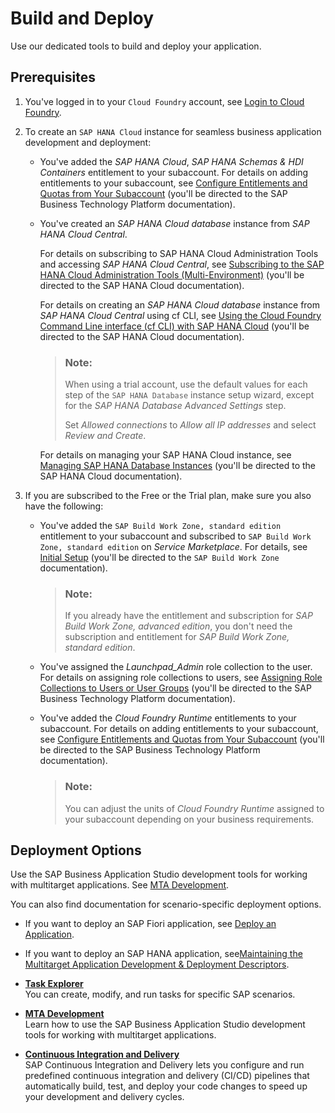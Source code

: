 <!-- loiod5e4d02d976f40feabe9b4c57443b7a5 -->

# Build and Deploy

Use our dedicated tools to build and deploy your application.



<a name="loiod5e4d02d976f40feabe9b4c57443b7a5__section_rwn_j12_5qb"/>

## **Prerequisites**

1.  You've logged in to your `Cloud Foundry` account, see [Login to Cloud Foundry](https://help.sap.com/docs/SAP%20Business%20Application%20Studio/9d1db9835307451daa8c930fbd9ab264/9ad5cf8dc1444f3081f0e847c8588fc0.html?version=Cloud#login-to-cloud-foundry).

2.  To create an `SAP HANA Cloud` instance for seamless business application development and deployment:

    -   You've added the *SAP HANA Cloud*, *SAP HANA Schemas & HDI Containers* entitlement to your subaccount. For details on adding entitlements to your subaccount, see [Configure Entitlements and Quotas from Your Subaccount](https://help.sap.com/docs/BTP/65de2977205c403bbc107264b8eccf4b/5ba357b4fa1e4de4b9fcc4ae771609da.html#configure-entitlements-and-quotas-from-your-subaccount) \(you'll be directed to the SAP Business Technology Platform documentation\).

    -   You've created an *SAP HANA Cloud database* instance from *SAP HANA Cloud Central*.

        For details on subscribing to SAP HANA Cloud Administration Tools and accessing *SAP HANA Cloud Central*, see [Subscribing to the SAP HANA Cloud Administration Tools \(Multi-Environment\)](https://help.sap.com/docs/hana-cloud/sap-hana-cloud-administration-guide/subscribing-to-sap-hana-cloud-administration-tools#procedure) \(you'll be directed to the SAP HANA Cloud documentation\).

        For details on creating an *SAP HANA Cloud database* instance from *SAP HANA Cloud Central* using cf CLI, see [Using the Cloud Foundry Command Line interface \(cf CLI\) with SAP HANA Cloud](https://help.sap.com/docs/hana-cloud/sap-hana-cloud-administration-guide/using-cloud-foundry-command-line-interface-cf-cli-with-sap-hana-cloud#creating-instances) \(you'll be directed to the SAP HANA Cloud documentation\).

        > ### Note:  
        > When using a trial account, use the default values for each step of the `SAP HANA Database` instance setup wizard, except for the *SAP HANA Database Advanced Settings* step.
        > 
        > Set *Allowed connections* to *Allow all IP addresses* and select *Review and Create*.

        For details on managing your SAP HANA Cloud instance, see [Managing SAP HANA Database Instances](https://help.sap.com/viewer/9ae9104a46f74a6583ce5182e7fb20cb/hanacloud/en-US/649092e9d9be41c59930179ce4f3d59e.html) \(you'll be directed to the SAP HANA Cloud documentation\).


3.  If you are subscribed to the Free or the Trial plan, make sure you also have the following:
    -   You've added the `SAP Build Work Zone, standard edition` entitlement to your subaccount and subscribed to `SAP Build Work Zone, standard edition` on *Service Marketplace*. For details, see [Initial Setup](https://help.sap.com/docs/Launchpad_Service/8c8e1958338140699bd4811b37b82ece/fd79b232967545569d1ae4d8f691016b.html#procedure) \(you'll be directed to the `SAP Build Work Zone` documentation\).

        > ### Note:  
        > If you already have the entitlement and subscription for *SAP Build Work Zone, advanced edition*, you don't need the subscription and entitlement for *SAP Build Work Zone, standard edition*.

    -   You've assigned the *Launchpad\_Admin* role collection to the user. For details on assigning role collections to users, see [Assigning Role Collections to Users or User Groups](https://help.sap.com/docs/BTP/65de2977205c403bbc107264b8eccf4b/31532c77bd61421e9d40d100fd75ef52.html) \(you'll be directed to the SAP Business Technology Platform documentation\).

    -   You've added the *Cloud Foundry Runtime* entitlements to your subaccount. For details on adding entitlements to your subaccount, see [Configure Entitlements and Quotas from Your Subaccount](https://help.sap.com/docs/BTP/65de2977205c403bbc107264b8eccf4b/5ba357b4fa1e4de4b9fcc4ae771609da.html#configure-entitlements-and-quotas-from-your-subaccount) \(you'll be directed to the SAP Business Technology Platform documentation\).

        > ### Note:  
        > You can adjust the units of *Cloud Foundry Runtime* assigned to your subaccount depending on your business requirements.





<a name="loiod5e4d02d976f40feabe9b4c57443b7a5__section_uwh_rxr_s1c"/>

## Deployment Options

Use the SAP Business Application Studio development tools for working with multitarget applications. See [MTA Development](mta-development-a629398.md).

You can also find documentation for scenario-specific deployment options.

-   If you want to deploy an SAP Fiori application, see [Deploy an Application](https://help.sap.com/viewer/17d50220bcd848aa854c9c182d65b699/Latest/en-US/607014e278d941fda4440f92f4a324a6.html).
-   If you want to deploy an SAP HANA application, see[Maintaining the Multitarget Application Development & Deployment Descriptors](https://help.sap.com/docs/HANA_CLOUD_DATABASE/c2b99f19e9264c4d9ae9221b22f6f589/b2e355a5137c4799932f776716b292c9.html).

-   **[Task Explorer](task-explorer-1232c72.md "You can create, modify, and run tasks for specific SAP scenarios.")**  
You can create, modify, and run tasks for specific SAP scenarios.
-   **[MTA Development](mta-development-a629398.md "Learn how to use the SAP Business Application Studio development tools for working with multitarget applications. ")**  
Learn how to use the SAP Business Application Studio development tools for working with multitarget applications.
-   **[Continuous Integration and Delivery](continuous-integration-and-delivery-b357cfe.md "SAP Continuous Integration and Delivery lets you configure and run predefined
		continuous integration and delivery (CI/CD) pipelines that automatically build, test, and
		deploy your code changes to speed up your development and delivery cycles.")**  
SAP Continuous Integration and Delivery lets you configure and run predefined continuous integration and delivery \(CI/CD\) pipelines that automatically build, test, and deploy your code changes to speed up your development and delivery cycles.

